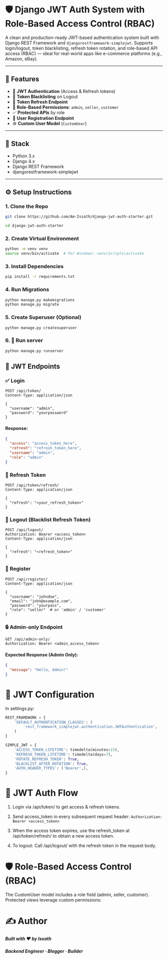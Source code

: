 # 🛡️ Django JWT Auth System with Role-Based Access Control (RBAC)

A clean and production-ready JWT-based authentication system built with Django REST Framework and `djangorestframework-simplejwt`.
Supports login/logout, token blacklisting, refresh token rotation, and role-based API access (RBAC) — ideal for real-world apps like e-commerce platforms (e.g., Amazon, eBay).

---

## 🚀 Features

- 🔐 **JWT Authentication** (Access & Refresh tokens)
- 🧠 **Token Blacklisting** on Logout
- 🔄 **Token Refresh Endpoint**
- 👤 **Role-Based Permissions**: `admin`, `seller`, `customer`
- ✅ **Protected APIs** by role
- 📝 **User Registration Endpoint**
- ⚙️ **Custom User Model** (`CustomUser`)

---

## 🧰 Stack

- Python 3.x
- Django 4.x
- Django REST Framework
- djangorestframework-simplejwt

---

## ⚙️ Setup Instructions

### 1. Clone the Repo

```bash
git clone https://github.com/Am-Issath/django-jwt-auth-starter.git

cd django-jwt-auth-starter
```

### 2. Create Virtual Environment

```bash
python -m venv venv
source venv/bin/activate  # For Windows: venv\Scripts\activate
```

### 3. Install Dependencies
```bash
pip install -r requirements.txt
``` 

### 4. Run Migrations

```bash
python manage.py makemigrations
python manage.py migrate
``` 

### 5. Create Superuser (Optional)

```bash
python manage.py createsuperuser
```

### 6. 🚀 Run server

```bash
python manage.py runserver
```

## 🔐 JWT Endpoints

### ✅ Login

```http
POST /api/token/
Content-Type: application/json

{
  "username": "admin",
  "password": "yourpassword"
}
```

#### Response:
```json
{
  "access": "access_token_here",
  "refresh": "refresh_token_here",
  "username": "admin",
  "role": "admin"
}
```

### 🔁 Refresh Token

```http
POST /api/token/refresh/
Content-Type: application/json

{
  "refresh": "<your_refresh_token>"
}

```

### 🚪 Logout (Blacklist Refresh Token)

```http
POST /api/logout/
Authorization: Bearer <access_token>
Content-Type: application/json

{
  "refresh": "<refresh_token>"
}
```

### 🧑 Register

```http
POST /api/register/
Content-Type: application/json

{
  "username": "johndoe",
  "email": "john@example.com",
  "password": "yourpass",
  "role": "seller"  # or 'admin' / 'customer'
}
```

### 🔒 Admin-only Endpoint

```http
GET /api/admin-only/
Authorization: Bearer <admin_access_token>
```

#### Expected Response (Admin Only):
```json
{
  "message": "Hello, Admin!"
}
```

# 🔐 JWT Configuration

In settings.py:
```python 
REST_FRAMEWORK = {
    'DEFAULT_AUTHENTICATION_CLASSES': (
        'rest_framework_simplejwt.authentication.JWTAuthentication',
    )
}

SIMPLE_JWT = {
    'ACCESS_TOKEN_LIFETIME': timedelta(minutes=15),
    'REFRESH_TOKEN_LIFETIME': timedelta(days=7),
    'ROTATE_REFRESH_TOKEN': True,
    'BLACKLIST_AFTER_ROTATION': True,
    'AUTH_HEADER_TYPES': ('Bearer',),
}
```

# 🔐 JWT Auth Flow

1. Login via /api/token/ to get access & refresh tokens.

2. Send access_token in every subsequent request header:
```Authorization: Bearer <access_token>```

3. When the access token expires, use the refresh_token at /api/token/refresh/ to obtain a new access token.

4. To logout: Call /api/logout/ with the refresh token in the request body.

# 🛡️ Role-Based Access Control (RBAC)

The CustomUser model includes a role field (admin, seller, customer). Protected views leverage custom permissions:

# ✍️ Author
##### Built with ❤️ by Issath
##### Backend Engineer · Blogger · Builder